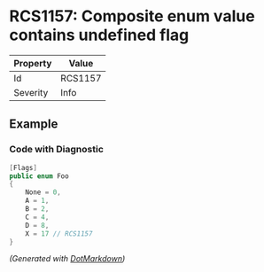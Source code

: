 # RCS1157: Composite enum value contains undefined flag

| Property | Value   |
| -------- | ------- |
| Id       | RCS1157 |
| Severity | Info    |

## Example

### Code with Diagnostic

```csharp
[Flags]
public enum Foo
{
    None = 0,
    A = 1,
    B = 2,
    C = 4,
    D = 8,
    X = 17 // RCS1157
}
```


*\(Generated with [DotMarkdown](http://github.com/JosefPihrt/DotMarkdown)\)*
